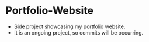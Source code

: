 # Portfolio-Website
* Side project showcasing my portfolio website.
* It is an ongoing project, so commits will be occurring.